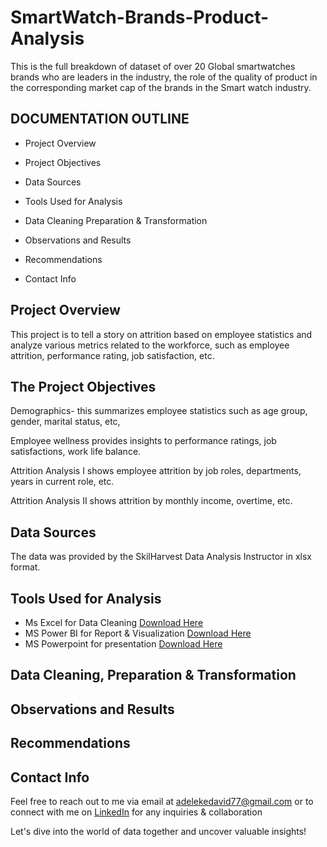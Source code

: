 # SmartWatch-Brands-Product-Analysis
This is the full breakdown of dataset of over 20 Global smartwatches brands who are leaders in the industry, the role of the quality of product in the corresponding market cap of the brands in the Smart watch industry.

## DOCUMENTATION OUTLINE

- Project Overview

- Project Objectives

- Data Sources

- Tools Used for Analysis

- Data Cleaning Preparation & Transformation

- Observations and Results

- Recommendations

- Contact Info

## Project Overview
This project is to tell a story on attrition based on employee statistics and analyze various metrics related to the
workforce, such as employee attrition, performance rating, job satisfaction, etc.

## The Project Objectives
Demographics- this summarizes employee statistics such as age group, gender, marital status, etc,

Employee wellness provides insights to performance ratings, job satisfactions, work life balance.

Attrition Analysis I shows employee attrition by job roles, departments, years in current role, etc.

Attrition Analysis II shows attrition by monthly income, overtime, etc.


## Data Sources
The data was provided by the SkilHarvest Data Analysis Instructor in xlsx format.


## Tools Used for Analysis
- Ms Excel for Data Cleaning [Download Here](https://www.microsoft.com/en-us/microsoft-365/excel)
- MS Power BI for Report & Visualization [Download Here](https://powerbi.microsoft.com/en-us/downloads/)
- MS Powerpoint for presentation [Download Here](https://www.microsoft.com/en/microsoft-365/powerpoint)
  
## Data Cleaning, Preparation & Transformation



## Observations and Results



## Recommendations



## Contact Info
Feel free to reach out to me via email at adelekedavid77@gmail.com or to connect with me on [LinkedIn](http://www.linkedin.com/in/adeleke-davido) for any inquiries & collaboration 

Let's dive into the world of data together and uncover valuable insights!


